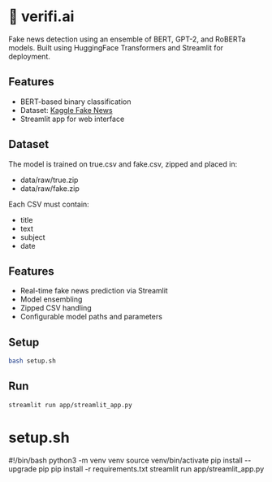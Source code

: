 # 📰 verifi.ai

Fake news detection using an ensemble of BERT, GPT-2, and RoBERTa models. Built using HuggingFace Transformers and Streamlit for deployment.

## Features
- BERT-based binary classification
- Dataset: [Kaggle Fake News](https://www.kaggle.com/datasets/emineyetm/fake-news-detection-datasets)
- Streamlit app for web interface

## Dataset
The model is trained on true.csv and fake.csv, zipped and placed in:
- data/raw/true.zip
- data/raw/fake.zip

Each CSV must contain:
- title
- text
- subject
- date

## Features
- Real-time fake news prediction via Streamlit
- Model ensembling
- Zipped CSV handling
- Configurable model paths and parameters

## Setup
```bash
bash setup.sh
```

## Run
```bash
streamlit run app/streamlit_app.py
```

# setup.sh
#!/bin/bash
python3 -m venv venv
source venv/bin/activate
pip install --upgrade pip
pip install -r requirements.txt
streamlit run app/streamlit_app.py

